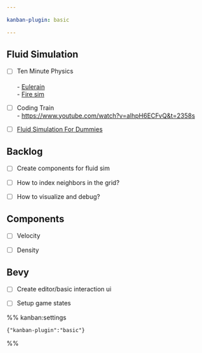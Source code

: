```yaml
---

kanban-plugin: basic

---
```


## Fluid Simulation

- [ ] Ten Minute Physics<br><br>- [Eulerain]( https://www.youtube.com/watch?v=iKAVRgIrUOU)<br>- [Fire sim](https://www.youtube.com/watch?v=RsgmS3ZxDtc)
- [ ] Coding Train<br>- https://www.youtube.com/watch?v=alhpH6ECFvQ&t=2358s
- [ ] [Fluid Simulation For Dummies](https://mikeash.com/pyblog/fluid-simulation-for-dummies.html)


## Backlog

- [ ] Create components for fluid sim
- [ ] How to index neighbors in the grid?
- [ ] How to visualize and debug?


## Components

- [ ] Velocity
- [ ] Density


## Bevy

- [ ] Create editor/basic interaction ui
- [ ] Setup game states




%% kanban:settings
```
{"kanban-plugin":"basic"}
```
%%